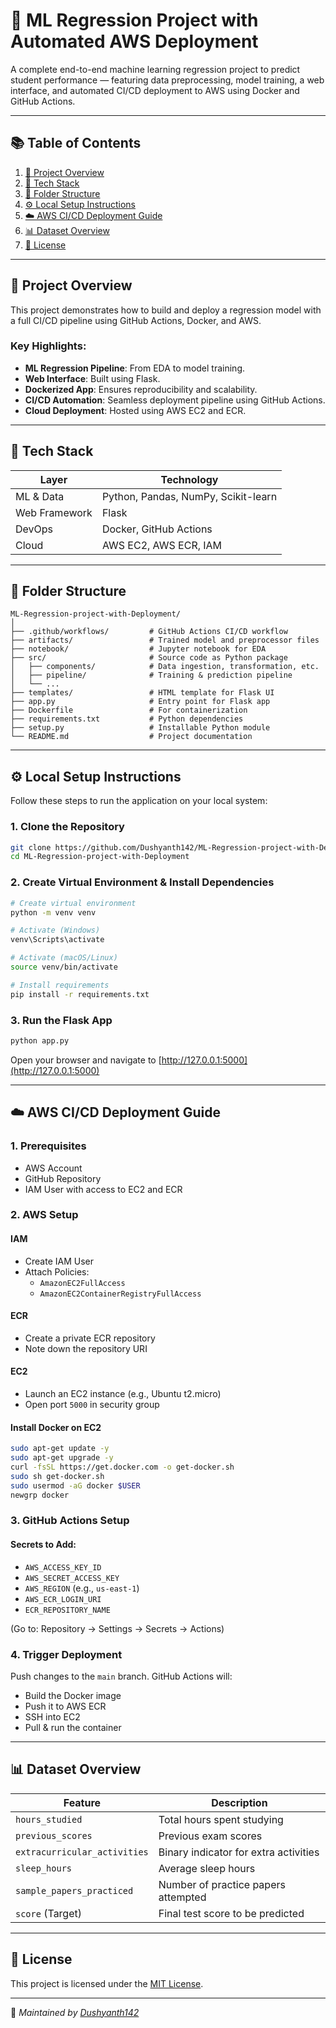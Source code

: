 
# 🧠 ML Regression Project with Automated AWS Deployment

A complete end-to-end machine learning regression project to predict student performance — featuring data preprocessing, model training, a web interface, and automated CI/CD deployment to AWS using Docker and GitHub Actions.

---

## 📚 Table of Contents

1. [🚀 Project Overview](#-project-overview)  
2. [🧰 Tech Stack](#-tech-stack)  
3. [📁 Folder Structure](#-folder-structure)  
4. [⚙️ Local Setup Instructions](#️-local-setup-instructions)  
5. [☁️ AWS CI/CD Deployment Guide](#️-aws-cicd-deployment-guide)  
6. [📊 Dataset Overview](#-dataset-overview)  
7. [📜 License](#-license)

---

## 🚀 Project Overview

This project demonstrates how to build and deploy a regression model with a full CI/CD pipeline using GitHub Actions, Docker, and AWS.

### Key Highlights:
- **ML Regression Pipeline**: From EDA to model training.
- **Web Interface**: Built using Flask.
- **Dockerized App**: Ensures reproducibility and scalability.
- **CI/CD Automation**: Seamless deployment pipeline using GitHub Actions.
- **Cloud Deployment**: Hosted using AWS EC2 and ECR.

---

## 🧰 Tech Stack

| Layer         | Technology                     |
|---------------|---------------------------------|
| ML & Data     | Python, Pandas, NumPy, Scikit-learn |
| Web Framework | Flask                          |
| DevOps        | Docker, GitHub Actions          |
| Cloud         | AWS EC2, AWS ECR, IAM           |

---

## 📁 Folder Structure

```
ML-Regression-project-with-Deployment/
│
├── .github/workflows/         # GitHub Actions CI/CD workflow
├── artifacts/                 # Trained model and preprocessor files
├── notebook/                  # Jupyter notebook for EDA
├── src/                       # Source code as Python package
│   ├── components/            # Data ingestion, transformation, etc.
│   ├── pipeline/              # Training & prediction pipeline
│   └── ...
├── templates/                 # HTML template for Flask UI
├── app.py                     # Entry point for Flask app
├── Dockerfile                 # For containerization
├── requirements.txt           # Python dependencies
├── setup.py                   # Installable Python module
└── README.md                  # Project documentation
```

---

## ⚙️ Local Setup Instructions

Follow these steps to run the application on your local system:

### 1. Clone the Repository

```bash
git clone https://github.com/Dushyanth142/ML-Regression-project-with-Deployment.git
cd ML-Regression-project-with-Deployment
```

### 2. Create Virtual Environment & Install Dependencies

```bash
# Create virtual environment
python -m venv venv

# Activate (Windows)
venv\Scripts\activate

# Activate (macOS/Linux)
source venv/bin/activate

# Install requirements
pip install -r requirements.txt
```

### 3. Run the Flask App

```bash
python app.py
```

Open your browser and navigate to [http://127.0.0.1:5000](http://127.0.0.1:5000)

---

## ☁️ AWS CI/CD Deployment Guide

### 1. Prerequisites
- AWS Account
- GitHub Repository
- IAM User with access to EC2 and ECR

### 2. AWS Setup

#### IAM
- Create IAM User
- Attach Policies:
  - `AmazonEC2FullAccess`
  - `AmazonEC2ContainerRegistryFullAccess`

#### ECR
- Create a private ECR repository
- Note down the repository URI

#### EC2
- Launch an EC2 instance (e.g., Ubuntu t2.micro)
- Open port `5000` in security group

#### Install Docker on EC2

```bash
sudo apt-get update -y
sudo apt-get upgrade -y
curl -fsSL https://get.docker.com -o get-docker.sh
sudo sh get-docker.sh
sudo usermod -aG docker $USER
newgrp docker
```

### 3. GitHub Actions Setup

#### Secrets to Add:
- `AWS_ACCESS_KEY_ID`
- `AWS_SECRET_ACCESS_KEY`
- `AWS_REGION` (e.g., `us-east-1`)
- `AWS_ECR_LOGIN_URI`
- `ECR_REPOSITORY_NAME`

(Go to: Repository → Settings → Secrets → Actions)

### 4. Trigger Deployment

Push changes to the `main` branch. GitHub Actions will:
- Build the Docker image
- Push it to AWS ECR
- SSH into EC2
- Pull & run the container

---

## 📊 Dataset Overview

| Feature                   | Description                                     |
|---------------------------|-------------------------------------------------|
| `hours_studied`           | Total hours spent studying                      |
| `previous_scores`         | Previous exam scores                            |
| `extracurricular_activities` | Binary indicator for extra activities        |
| `sleep_hours`             | Average sleep hours                             |
| `sample_papers_practiced` | Number of practice papers attempted             |
| `score` (Target)          | Final test score to be predicted                |

---

## 📜 License

This project is licensed under the [MIT License](LICENSE).

---

🔗 *Maintained by [Dushyanth142](https://github.com/Dushyanth142)*
